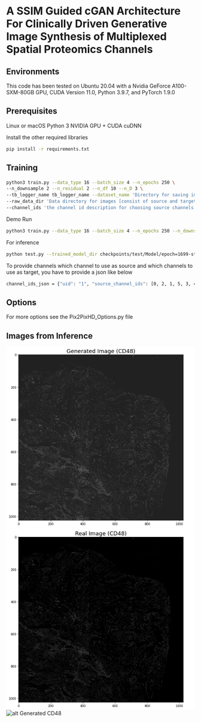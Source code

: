 # A SSIM Guided cGAN Architecture For Clinically Driven Generative Image Synthesis of Multiplexed Spatial Proteomics Channels




## Environments
This code has been tested on Ubuntu 20.04 with a Nvidia GeForce A100-SXM-80GB GPU, CUDA Version 11.0, Python 3.9.7, and PyTorch 1.9.0

## Prerequisites
Linux or macOS
Python 3
NVIDIA GPU + CUDA cuDNN

Install the other required libraries
```sh
pip install -r requirements.txt
```
## Training
```sh
python3 train.py --data_type 16 --batch_size 4 --n_epochs 250 \
--n_downsample 2 --n_residual 2 --n_df 10 --n_D 3 \ 
--tb_logger_name tb_logger_name --dataset_name 'Directory for saving images while Training and Testing' \
--raw_data_dir 'Data directory for images [consist of source and target channels ' \ 
--channel_ids 'the channel id description for choosing source channels and target channels in json file'
```

Demo Run 
```sh
python3 train.py --data_type 16 --batch_size 4 --n_epochs 250 --n_downsample 2 --n_residual 2 --n_df 10 --n_D 3 --tb_logger_name tb_logger_name --dataset_name test --raw_data_dir Data/ --channel_ids cross_check_train_hub_6_2.json
```
For inference
```sh
python test.py --trained_model_dir checkpoints/test/Model/epoch=1699-step=3400.ckpt --channel_ids cross_check_train_hub_6_2_test.json --raw_data_dir Data/
```

To provide channels which channel to use as source and which channels to use as target, you have to provide a json like below
```sh
channel_ids_json = {"uid": "1", "source_channel_ids": [0, 2, 1, 5, 3, 4], "target_channel_ids": [7, 6]} 
```

## Options
For more options see the Pix2PixHD_Options.py file

## Images from Inference
![alt Real CD48](images/gen_image_inference_CD48.png)
![alt Generated CD48](images/real_image_CD48.png)
![alt Generated CD48](images/sample_output.png)
